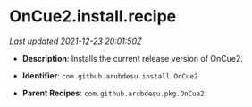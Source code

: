 # OnCue2.install.recipe

_Last updated 2021-12-23 20:01:50Z_

- **Description**: Installs the current release version of OnCue2.

- **Identifier**: `com.github.arubdesu.install.OnCue2`

- **Parent Recipes**: `com.github.arubdesu.pkg.OnCue2`
